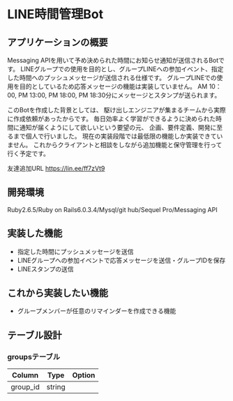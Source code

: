 # LINE時間管理Bot

## アプリケーションの概要
Messaging APIを用いて予め決められた時間にお知らせ通知が送信されるBotです。
LINEグループでの使用を目的とし、グループLINEへの参加イベント、指定した時間へのプッシュメッセージが送信される仕様です。
グループLINEでの使用を目的としているため応答メッセージの機能は実装していません。
AM 10：00, PM 13:00, PM 18:00, PM 18:30分にメッセージとスタンプが送られます。

このBotを作成した背景としては、
駆け出しエンジニアが集まるチームから実際に作成依頼があったからです。
毎日効率よく学習ができるように決められた時間に通知が届くようにして欲しいという要望の元、
企画、要件定義、開発に至るまで個人で行いました。
現在の実装段階では最低限の機能しか実装できていません。
これからクライアントと相談をしながら追加機能と保守管理を行って行く予定です。

友達追加URL
https://lin.ee/ff7zVt9

## 開発環境

Ruby2.6.5/Ruby on Rails6.0.3.4/Mysql/git hub/Sequel Pro/Messaging API

## 実装した機能

- 指定した時間にプッシュメッセージを送信
- LINEグループへの参加イベントで応答メッセージを送信・グループIDを保存
- LINEスタンプの送信


## これから実装したい機能

- グループメンバーが任意のリマインダーを作成できる機能

## テーブル設計

### groupsテーブル

| Column   | Type   | Option |
|----------|--------|--------|
| group_id | string |        |
